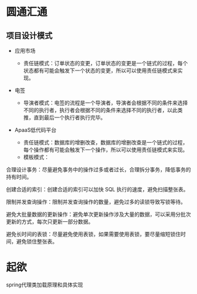 # 圆通汇通
## 项目设计模式

+ 应用市场

  + 责任链模式：订单状态的变更，订单状态的变更是一个链式的过程，每个状态都有可能会触发下一个状态的变更，所以可以使用责任链模式来实现。

+ 电签

  + 导演者模式：电签的流程是一个导演者，导演者会根据不同的条件来选择不同的执行者，执行者会根据不同的条件来选择不同的执行者，以此类推，直到最后一个执行者执行完毕。

+ ApaaS低代码平台
  
    + 责任链模式：数据库的增删改查，数据库的增删改查是一个链式的过程，每个操作都有可能会触发下一个操作，所以可以使用责任链模式来实现。
    + 模板模式：
  

合理设计事务：尽量避免事务中的操作过多或者过长，合理拆分事务，降低事务的持有时间。

创建合适的索引：创建合适的索引可以加快 SQL 执行的速度，避免扫描整张表。

限制并发查询操作：限制并发查询操作的数量，避免过多的读锁导致写锁等待。

避免大批量数据的更新操作：避免单次更新操作涉及大量的数据，可以采用分批次更新的方式，每次只更新一部分数据。

避免长时间的表锁：尽量避免使用表锁，如果需要使用表锁，要尽量缩短锁住时间，避免锁住整张表。

# 起欲

spring代理类加载原理和具体实现
